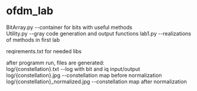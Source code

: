 # ofdm_lab  
BitArray.py --container for bits with useful methods  
Utility.py --gray code generation and output functions
lab1.py --realizations of methods in first lab
  
reqirements.txt for needed libs  
  
after programm run, files are generated:  
log/{constellation}.txt --log with bit and iq input/output  
log/{constellation}.jpg --constellation map before normalization  
log/{constellation}_normalized.jpg --constellation map after normalization  


